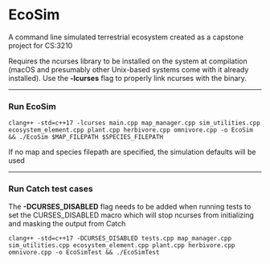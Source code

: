 # EcoSim
A command line simulated terrestrial ecosystem created as a capstone project for CS:3210

Requires the ncurses library to be installed on the system at compilation (macOS and presumably other Unix-based
systems come with it already installed). Use the **-lcurses** flag to properly link ncurses with the binary.

---
### Run EcoSim

`clang++ -std=c++17 -lcurses main.cpp map_manager.cpp sim_utilities.cpp ecosystem_element.cpp plant.cpp herbivore.cpp omnivore.cpp -o EcoSim && ./EcoSim $MAP_FILEPATH $SPECIES_FILEPATH`

If no map and species filepath are specified, the simulation defaults will be used

---
### Run Catch test cases

The **-DCURSES_DISABLED** flag needs to be added when running tests to set the CURSES_DISABLED macro which will stop ncurses from initializing and masking the output from Catch

`clang++ -std=c++17 -DCURSES_DISABLED tests.cpp map_manager.cpp sim_utilities.cpp ecosystem_element.cpp plant.cpp herbivore.cpp omnivore.cpp -o EcoSimTest && ./EcoSimTest`